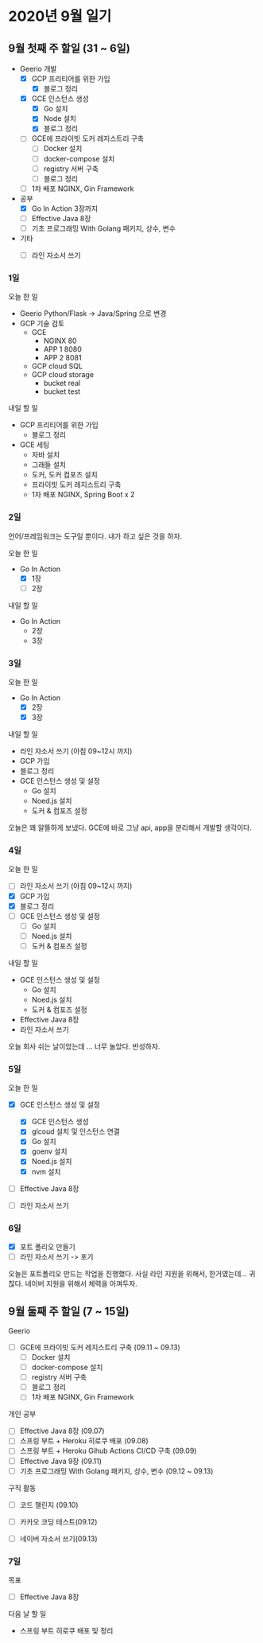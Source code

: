 # 2020년 9월 일기


## 9월 첫째 주 할일 (31 ~ 6일)

- Geerio 개발
  - [x] GCP 프리티어를 위한 가입
    - [x] 블로그 정리
  - [x] GCE 인스턴스 생성 
    - [x] Go 설치
    - [x] Node 설치
    - [x] 블로그 정리
  - [ ] GCE에 프라이빗 도커 레지스트리 구축
    - [ ] Docker 설치
    - [ ] docker-compose 설치
    - [ ] registry 서버 구축
    - [ ] 블로그 정리
  - [ ] 1차 배포 NGINX, Gin Framework
- 공부
  - [x] Go In Action 3장까지
  - [ ] Effective Java 8장
  - [ ] 기초 프로그래밍 With Golang 패키지, 상수, 변수
- 기타
  - [ ] 라인 자소서 쓰기


### 1일

오늘 한 일

- Geerio Python/Flask -> Java/Spring 으로 변경
- GCP 기술 검토
  - GCE 
    - NGINX 80
    - APP 1 8080
    - APP 2 8081
  - GCP cloud SQL
  - GCP cloud storage
    - bucket real
    - bucket test

내일 할 일

- GCP 프리티어를 위한 가입
  - 블로그 정리
- GCE 세팅 
  - 자바 설치
  - 그래들 설치
  - 도커, 도커 컴포즈 설치
  - 프라이빗 도커 레지스트리 구축
  - 1차 배포 NGINX, Spring Boot x 2


### 2일

언어/프레임워크는 도구일 뿐이다. 내가 하고 싶은 것을 하자.

오늘 한 일

- Go In Action
  - [x] 1장
  - [ ] 2장

내일 할 일

- Go In Action
  - 2장
  - 3장


### 3일

오늘 한 일 

- Go In Action
  - [x] 2장
  - [x] 3장

내일 할 일

- 라인 자소서 쓰기 (아침 09~12시 까지)
- GCP 가입
- 블로그 정리
- GCE 인스턴스 생성 및 설정
  - Go 설치
  - Noed.js 설치
  - 도커 & 컴포즈 설정

오늘은 꽤 알뜰하게 보냈다. GCE에 바로 그냥 api, app을 분리해서 개발할 생각이다.


### 4일

오늘 한 일

- [ ] 라인 자소서 쓰기 (아침 09~12시 까지)
- [x] GCP 가입
- [x] 블로그 정리
- [ ] GCE 인스턴스 생성 및 설정
  - [ ] Go 설치
  - [ ] Noed.js 설치
  - [ ] 도커 & 컴포즈 설정

내일 할 일

- GCE 인스턴스 생성 및 설정
  - Go 설치
  - Noed.js 설치
  - 도커 & 컴포즈 설정
- Effective Java 8장
- 라인 자소서 쓰기

오늘 회사 쉬는 날이었는데 ... 너무 놀았다. 반성하자.


### 5일

오늘 한 일

- [x] GCE 인스턴스 생성 및 설정
  - [x] GCE 인스턴스 생성
  - [x] glcoud 설치 및 인스턴스 연결
  - [x] Go 설치
  - [x] goenv 설치
  - [x] Noed.js 설치
  - [x] nvm 설치
- [ ] Effective Java 8장
- [ ] 라인 자소서 쓰기


### 6일

- [x] 포트 폴리오 만들기
- [ ] 라인 자소서 쓰기 -> 포기

오늘은 포트폴리오 만드는 작업을 진행했다. 사실 라인 지원을 위해서, 한거였는데... 귀찮다. 네이버 지원을 위해서 체력을 아껴두자.


## 9월 둘째 주 할일 (7 ~ 15일)

Geerio
- [ ] GCE에 프라이빗 도커 레지스트리 구축 (09.11 ~ 09.13)
  - [ ] Docker 설치
  - [ ] docker-compose 설치
  - [ ] registry 서버 구축
  - [ ] 블로그 정리
  - [ ] 1차 배포 NGINX, Gin Framework

개인 공부
- [ ] Effective Java 8장 (09.07)
- [ ] 스프링 부트 + Heroku 히로쿠 배포 (09.08)
- [ ] 스프링 부트 + Heroku Gihub Actions CI/CD 구축 (09.09)
- [ ] Effective Java 9장 (09.11)
- [ ] 기초 프로그래밍 With Golang 패키지, 상수, 변수 (09.12 ~ 09.13)

구직 활동
- [ ] 코드 챌린지 (09.10)
- [ ] 카카오 코딩 테스트(09.12)
- [ ] 네이버 자소서 쓰기(09.13)


### 7일

목표

- [ ] Effective Java 8장

다음 날 할 일

- 스프링 부트 히로쿠 배포 및 정리